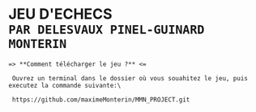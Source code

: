 **JEU D'ECHECS**\
 ```PAR DELESVAUX PINEL-GUINARD MONTERIN```
 =

```
=> **Comment télécharger le jeu ?** <=
```
```
 Ouvrez un terminal dans le dossier où vous souahitez le jeu, puis executez la commande suivante:\
 
 https://github.com/maximeMonterin/MMN_PROJECT.git
 ```

